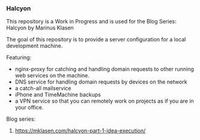 ### Halcyon

This repository is a Work in Progress and is used for the Blog Series: Halcyon by Marinus Klasen

The goal of this repository is to provide a server configuration for a local development machine.

Featuring:
- nginx-proxy for catching and handling domain requests to other running web services on the machine.
- DNS service for handling domain requests by devices on the network
- a catch-all mailservice
- iPhone and TimeMachine backups
- a VPN service so that you can remotely work on projects as if you are in your office.

Blog series:
1. https://mklasen.com/halcyon-part-1-idea-execution/